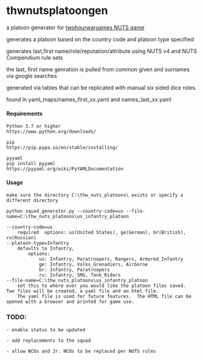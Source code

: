 # thwnutsplatoongen
a platoon generator for [twohourwargames NUTS game](http://www.twohourwargames.com/ww2.html)

generates a platoon based on the country code and platoon type specified 

generates last,first name/role/reputation/attribute using NUTS v4 and NUTS Compendium rule sets

the last, first name genration is pulled from common given and surnames via google searches

generated via tables that can be replicated with manual six sided dice roles. 

found in yaml_maps/names_first_xx.yaml and names_last_xx.yaml

#### Requirements

    Python 3.7 or higher 
    https://www.python.org/downloads/

    pip
    https://pip.pypa.io/en/stable/installing/

    pyyaml
    pip install pyyaml
    https://pyyaml.org/wiki/PyYAMLDocumentation

   

#### Usage

    make sure the directory C:\thw_nuts_platoons\ exists or specify a different directory

    python squad_generator.py --country-code=us --file-name=C:\thw_nuts_platoons\us_infantry_platoon

    --country-code=us 
        required  options: us(United States), ge(German), br(British), ru(Russian)
    --platoon-type=Infantry
        defaults to Infantry, 
            options: 
                us: Infantry, Paratroopers, Rangers, Armored_Infantry
                ge: Infantry, Volks_Grenadiers, Airborne
                br: Infantry, Paratroopers
                ru: Infantry, SMG, Tank_Riders
    --file-name=C:\thw_nuts_platoons\us_infantry_platoon
        set this to where ever you would like the platoon files saved.  Two files will be created, a yaml file and an html file.  
        The yaml file is used for future features.  The HTML file can be opened with a browser and printed for game use.


### TODO:
    - enable status to be updated

    - add replacements to the squad

    - allow NCOs and Jr. NCOs to be replaced per NUTS rules
    
